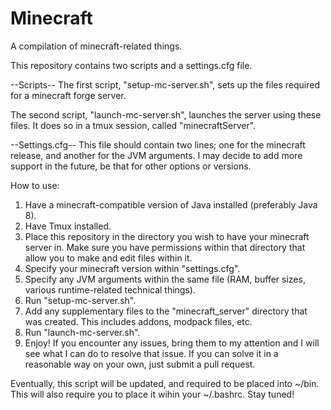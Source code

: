 # Minecraft
A compilation of minecraft-related things.

This repository contains two scripts and a settings.cfg file. 

--Scripts--
The first script, "setup-mc-server.sh", sets up the files required for a minecraft forge server.

The second script, "launch-mc-server.sh", launches the server using these files. It does so in a tmux session, called "minecraftServer".

--Settings.cfg--
This file should contain two lines; one for the minecraft release, and another for the JVM arguments. I may decide to add more support in the future,
  be that for other options or versions. 
  
How to use:
  1. Have a minecraft-compatible version of Java installed (preferably Java 8).
  2. Have Tmux installed.
  3. Place this repository in the directory you wish to have your minecraft server in. Make sure you have permissions within that directory that allow you to
      make and edit files within it.
  3. Specify your minecraft version within "settings.cfg".
  4. Specify any JVM arguments within the same file (RAM, buffer sizes, various runtime-related technical things).
  5. Run "setup-mc-server.sh".
  6. Add any supplementary files to the "minecraft_server" directory that was created. This includes addons, modpack files, etc. 
  7. Run "launch-mc-server.sh".
  8. Enjoy! If you encounter any issues, bring them to my attention and I will see what I can do to resolve that issue. If you can solve it in a reasonable way 
      on your own, just submit a pull request.
      
Eventually, this script will be updated, and required to be placed into ~/bin. This will also require you to place it wihin your ~/.bashrc. Stay tuned!
